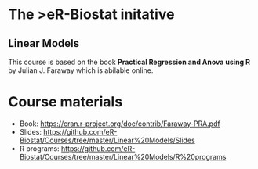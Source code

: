 # The >eR-Biostat initative
## Linear Models

This course is based on the book **Practical Regression and Anova using R**  by Julian J. Faraway which is abilable online.

# Course materials
* Book: https://cran.r-project.org/doc/contrib/Faraway-PRA.pdf
* Slides: https://github.com/eR-Biostat/Courses/tree/master/Linear%20Models/Slides
* R programs: https://github.com/eR-Biostat/Courses/tree/master/Linear%20Models/R%20programs

